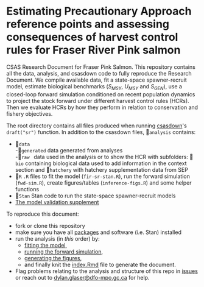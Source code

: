 # Estimating Precautionary Approach reference points and assessing consequences of harvest control rules for Fraser River Pink salmon 

CSAS Research Document for Fraser Pink Salmon. This repository contains all the data, analysis, and csasdown code to fully reproduce the Research Document. We compile available data, fit a state-space spawner-recruit model, estimate biological benchmarks ($S_{MSY}$, $U_{MSY}$ and $S_{GEN}$), use a closed-loop forward simulation conditioned on recent population dynamics to project the stock forward under different harvest control rules (HCRs). Then we evaluate HCRs by how they perform in relation to conservation and fishery objectives.  

The root directory contains all files produced when running [csasdown](https://github.com/pbs-assess/csasdown)'s `draft("sr")` function. In addition to the csasdown files, 📁`analysis` contains:  
- 📁`data`  
  -📁`generated` data generated from analyses  
  -📁`raw ` data used in the analysis or to show the HCR with subfolders:  📁`bio` containing biological data used to add information in the context section and 📁`hatchery` with hatchery supplementation data from SEP       
- 📁`R` `.R` files to fit the model (`fir-sr-stan.R`), run the forward simulation (`fwd-sim.R`), create figures/tables (`inference-figs.R`) and some helper functions  
- 📁`Stan` Stan code to run the state-space spawner-recruit models
- [The model validation supplement](https://pacific-salmon-assess.github.io/FR-PK-ResDoc/Supplement-model-check.html)

To reproduce this document: 
- fork or clone this repository
- make sure you have all [packages](https://github.com/Pacific-salmon-assess/FR-PK-ResDoc/blob/main/10-appendix.Rmd#L25) and software (i.e. Stan) installed
- run the analysis (in *this* order) by:
  -  [fitting the model](https://github.com/Pacific-salmon-assess/FR-PK-ResDoc/blob/main/analysis/R/fit-sr-stan.R),
  -  [running the forward simulation](https://github.com/Pacific-salmon-assess/FR-PK-ResDoc/blob/main/analysis/R/fwd-sim.R),
  -  [generating the figures](https://github.com/Pacific-salmon-assess/FR-PK-ResDoc/blob/main/analysis/R/inference-figs.R),
  -  and finally knit the [index.Rmd](https://github.com/Pacific-salmon-assess/FR-PK-ResDoc/blob/main/index.Rmd) file to generate the document.
- Flag problems relating to the analysis and structure of this repo in [issues](https://github.com/Pacific-salmon-assess/FR-PK-ResDoc/issues) or reach out to dylan.glaser@dfo-mpo.gc.ca for help. 
